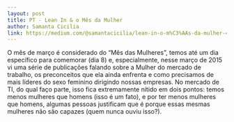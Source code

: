 ```yaml
---
layout: post
title: PT - Lean In & o Mês da Mulher
author: Samanta Cicilia
link: https://medium.com/@samantacicilia/lean-in-o-m%C3%AAs-da-mulher-4e29eaa7335c
---
```



O mês de março é considerado do “Mês das Mulheres”, temos até um dia específico para comemorar (dia 8) e, especialmente, nesse março de 2015 vi uma série de publicações falando sobre a Mulher do mercado de trabalho, os preconceitos que ela ainda enfrenta e como precisamos de mais líderes do sexo feminino dirigindo nossas empresas.
No mercado de TI, do qual faço parte, isso fica extremamente nítido em dois pontos: temos menos mulheres que homens (isso é um fato), e por ter menos mulheres que homens, algumas pessoas justificam que é porque essas mesmas mulheres não são capazes (quem nunca ouviu isso?).